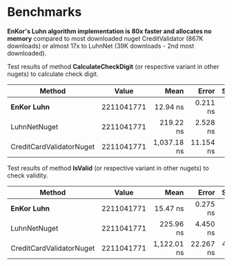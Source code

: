 
# Benchmarks

**EnKor's Luhn algorithm implementation is 80x faster and allocates no memory** compared to most downloaded nuget CreditValidator (867K downloads) or almost 17x to LuhnNet (39K downloads - 2nd most downloaded).


Test results of method **CalculateCheckDigit** (or respective variant in other nugets) to calculate check digit.

|                   Method |      Value |        Mean |     Error |   StdDev | Ratio | RatioSD |   Gen0 | Allocated |
|------------------------- |----------- |------------:|----------:|---------:|------:|--------:|-------:|----------:|
|               **EnKor Luhn** | 2211041771 |    12.94 ns |  0.211 ns | 0.197 ns |  1.00 |    0.00 |      - |         - |
|             LuhnNetNuget | 2211041771 |   219.22 ns |  2.528 ns | 2.365 ns | 16.95 |    0.35 | 0.0496 |     312 B |
| CreditCardValidatorNuget | 2211041771 | 1,037.18 ns | 11.154 ns | 9.887 ns | 80.09 |    1.64 | 0.2460 |    1544 B |


Test results of method **IsValid** (or respective variant in other nugets) to check validity.

|                   Method |      Value |        Mean |     Error |    StdDev | Ratio | RatioSD |   Gen0 | Allocated |
|------------------------- |----------- |------------:|----------:|----------:|------:|--------:|-------:|----------:|
|              **EnKor Luhn** | 2211041771 |    15.47 ns |  0.275 ns |  0.257 ns |  1.00 |    0.00 |      - |         - |
|             LuhnNetNuget | 2211041771 |   225.96 ns |  4.450 ns |  7.910 ns | 14.72 |    0.51 | 0.0381 |     240 B |
| CreditCardValidatorNuget | 2211041771 | 1,122.01 ns | 22.267 ns | 43.952 ns | 72.61 |    3.09 | 0.2327 |    1464 B |
